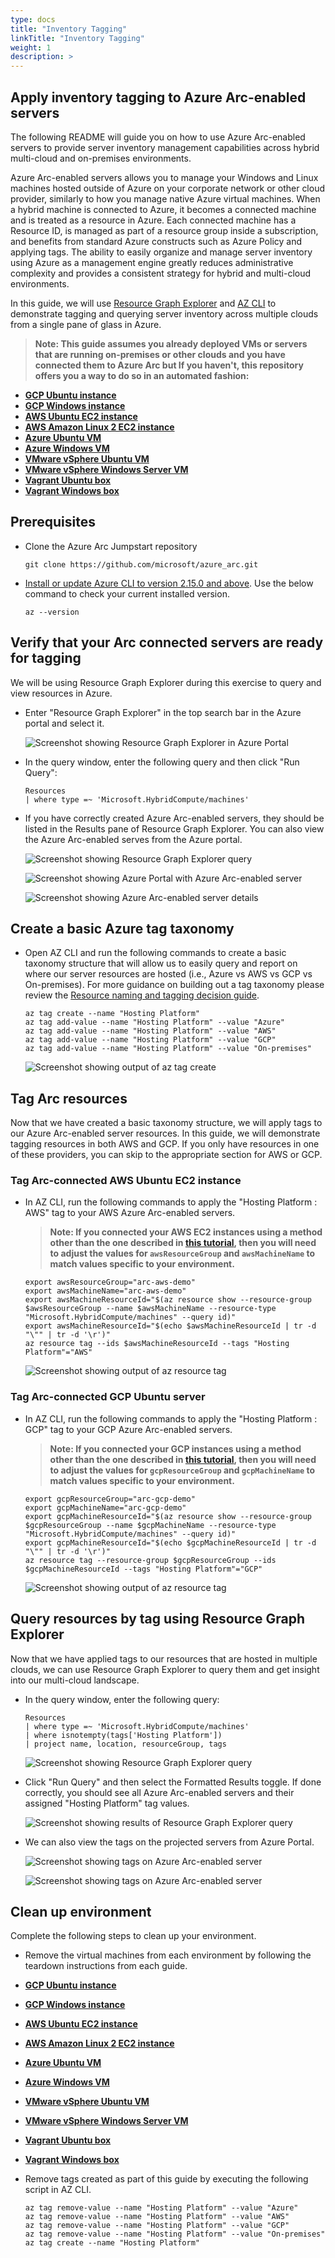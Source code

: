 ```yaml
---
type: docs
title: "Inventory Tagging"
linkTitle: "Inventory Tagging"
weight: 1
description: >
---
```


## Apply inventory tagging to Azure Arc-enabled servers

The following README will guide you on how to use Azure Arc-enabled servers to provide server inventory management capabilities across hybrid multi-cloud and on-premises environments.

Azure Arc-enabled servers allows you to manage your Windows and Linux machines hosted outside of Azure on your corporate network or other cloud provider, similarly to how you manage native Azure virtual machines. When a hybrid machine is connected to Azure, it becomes a connected machine and is treated as a resource in Azure. Each connected machine has a Resource ID, is managed as part of a resource group inside a subscription, and benefits from standard Azure constructs such as Azure Policy and applying tags. The ability to easily organize and manage server inventory using Azure as a management engine greatly reduces administrative complexity and provides a consistent strategy for hybrid and multi-cloud environments.

In this guide, we will use [Resource Graph Explorer](https://docs.microsoft.com/en-us/azure/governance/resource-graph/first-query-portal) and [AZ CLI](https://docs.microsoft.com/en-us/cli/azure/install-azure-cli?view=azure-cli-latest) to demonstrate tagging and querying server inventory across multiple clouds from a single pane of glass in Azure.

> **Note: This guide assumes you already deployed VMs or servers that are running on-premises or other clouds and you have connected them to Azure Arc but If you haven't, this repository offers you a way to do so in an automated fashion:**

* **[GCP Ubuntu instance](https://azurearcjumpstart.io/azure_arc_jumpstart/azure_arc_servers/gcp/gcp_terraform_ubuntu/)**
* **[GCP Windows instance](https://azurearcjumpstart.io/azure_arc_jumpstart/azure_arc_servers/gcp/gcp_terraform_windows/)**
* **[AWS Ubuntu EC2 instance](https://azurearcjumpstart.io/azure_arc_jumpstart/azure_arc_servers/aws/aws_terraform_ubuntu/)**
* **[AWS Amazon Linux 2 EC2 instance](https://azurearcjumpstart.io/azure_arc_jumpstart/azure_arc_servers/aws/aws_terraform_al2/)**
* **[Azure Ubuntu VM](https://azurearcjumpstart.io/azure_arc_jumpstart/azure_arc_servers/azure/azure_arm_template_linux/)**
* **[Azure Windows VM](https://azurearcjumpstart.io/azure_arc_jumpstart/azure_arc_servers/azure/azure_arm_template_win/)**
* **[VMware vSphere Ubuntu VM](https://azurearcjumpstart.io/azure_arc_jumpstart/azure_arc_servers/vmware/vmware_terraform_ubuntu/)**
* **[VMware vSphere Windows Server VM](https://azurearcjumpstart.io/azure_arc_jumpstart/azure_arc_servers/vmware/vmware_terraform_winsrv/)**
* **[Vagrant Ubuntu box](https://azurearcjumpstart.io/azure_arc_jumpstart/azure_arc_servers/vagrant/local_vagrant_ubuntu/)**
* **[Vagrant Windows box](https://azurearcjumpstart.io/azure_arc_jumpstart/azure_arc_servers/vagrant/local_vagrant_windows/)**

## Prerequisites

* Clone the Azure Arc Jumpstart repository

    ```shell
    git clone https://github.com/microsoft/azure_arc.git
    ```

* [Install or update Azure CLI to version 2.15.0 and above](https://docs.microsoft.com/en-us/cli/azure/install-azure-cli?view=azure-cli-latest). Use the below command to check your current installed version.

  ```shell
  az --version
  ```

## Verify that your Arc connected servers are ready for tagging

We will be using Resource Graph Explorer during this exercise to query and view resources in Azure.

* Enter "Resource Graph Explorer" in the top search bar in the Azure portal and select it.

    ![Screenshot showing Resource Graph Explorer in Azure Portal](./01.png)

* In the query window, enter the following query and then click "Run Query":

    ```kusto
    Resources
    | where type =~ 'Microsoft.HybridCompute/machines'
    ```

* If you have correctly created Azure Arc-enabled servers, they should be listed in the Results pane of Resource Graph Explorer. You can also view the Azure Arc-enabled serves from the Azure portal.

    ![Screenshot showing Resource Graph Explorer query](./02.png)

    ![Screenshot showing Azure Portal with Azure Arc-enabled server](./10.png)

    ![Screenshot showing Azure Arc-enabled server details](./11.png)

## Create a basic Azure tag taxonomy

* Open AZ CLI and run the following commands to create a basic taxonomy structure that will allow us to easily query and report on where our server resources are hosted (i.e., Azure vs AWS vs GCP vs On-premises). For more guidance on building out a tag taxonomy please review the [Resource naming and tagging decision guide](https://docs.microsoft.com/en-us/azure/cloud-adoption-framework/decision-guides/resource-tagging/).

    ```shell
    az tag create --name "Hosting Platform"
    az tag add-value --name "Hosting Platform" --value "Azure"
    az tag add-value --name "Hosting Platform" --value "AWS"
    az tag add-value --name "Hosting Platform" --value "GCP"
    az tag add-value --name "Hosting Platform" --value "On-premises"
    ```

    ![Screenshot showing output of az tag create](./05.png)

## Tag Arc resources

Now that we have created a basic taxonomy structure, we will apply tags to our Azure Arc-enabled server resources. In this guide, we will demonstrate tagging resources in both AWS and GCP. If you only have resources in one of these providers, you can skip to the appropriate section for AWS or GCP.

### Tag Arc-connected AWS Ubuntu EC2 instance

* In AZ CLI, run the following commands to apply the "Hosting Platform : AWS" tag to your AWS Azure Arc-enabled servers.

    > **Note: If you connected your AWS EC2 instances using a method other than the one described in [this tutorial](https://azurearcjumpstart.io/azure_arc_jumpstart/azure_arc_servers/aws/aws_terraform_ubuntu/), then you will need to adjust the values for `awsResourceGroup` and `awsMachineName` to match values specific to your environment.**

    ```shell
    export awsResourceGroup="arc-aws-demo"
    export awsMachineName="arc-aws-demo"
    export awsMachineResourceId="$(az resource show --resource-group $awsResourceGroup --name $awsMachineName --resource-type "Microsoft.HybridCompute/machines" --query id)"
    export awsMachineResourceId="$(echo $awsMachineResourceId | tr -d "\"" | tr -d '\r')"
    az resource tag --ids $awsMachineResourceId --tags "Hosting Platform"="AWS"
    ```

    ![Screenshot showing output of az resource tag](./07.png)

### Tag Arc-connected GCP Ubuntu server

* In AZ CLI, run the following commands to apply the "Hosting Platform : GCP" tag to your GCP Azure Arc-enabled servers.

    > **Note: If you connected your GCP instances using a method other than the one described in [this tutorial](https://azurearcjumpstart.io/azure_arc_jumpstart/azure_arc_servers/gcp/gcp_terraform_ubuntu/), then you will need to adjust the values for `gcpResourceGroup` and `gcpMachineName` to match values specific to your environment.**

    ```shell
    export gcpResourceGroup="arc-gcp-demo"
    export gcpMachineName="arc-gcp-demo"
    export gcpMachineResourceId="$(az resource show --resource-group $gcpResourceGroup --name $gcpMachineName --resource-type "Microsoft.HybridCompute/machines" --query id)"
    export gcpMachineResourceId="$(echo $gcpMachineResourceId | tr -d "\"" | tr -d '\r')"
    az resource tag --resource-group $gcpResourceGroup --ids $gcpMachineResourceId --tags "Hosting Platform"="GCP"
    ```

    ![Screenshot showing output of az resource tag](./08.png)

## Query resources by tag using Resource Graph Explorer

Now that we have applied tags to our resources that are hosted in multiple clouds, we can use Resource Graph Explorer to query them and get insight into our multi-cloud landscape.

* In the query window, enter the following query:

    ```kusto
    Resources
    | where type =~ 'Microsoft.HybridCompute/machines'
    | where isnotempty(tags['Hosting Platform'])
    | project name, location, resourceGroup, tags
    ```

    ![Screenshot showing Resource Graph Explorer query](./04.png)

* Click "Run Query" and then select the Formatted Results toggle. If done correctly, you should see all Azure Arc-enabled servers and their assigned "Hosting Platform" tag values.

    ![Screenshot showing results of Resource Graph Explorer query](./06.png)

* We can also view the tags on the projected servers from Azure Portal.

    ![Screenshot showing tags on Azure Arc-enabled server](./12.png)

    ![Screenshot showing tags on Azure Arc-enabled server](./13.png)

## Clean up environment

Complete the following steps to clean up your environment.

* Remove the virtual machines from each environment by following the teardown instructions from each guide.

* **[GCP Ubuntu instance](https://azurearcjumpstart.io/azure_arc_jumpstart/azure_arc_servers/gcp/gcp_terraform_ubuntu/)**
* **[GCP Windows instance](https://azurearcjumpstart.io/azure_arc_jumpstart/azure_arc_servers/gcp/gcp_terraform_windows/)**
* **[AWS Ubuntu EC2 instance](https://azurearcjumpstart.io/azure_arc_jumpstart/azure_arc_servers/aws/aws_terraform_ubuntu/)**
* **[AWS Amazon Linux 2 EC2 instance](https://azurearcjumpstart.io/azure_arc_jumpstart/azure_arc_servers/aws/aws_terraform_al2/)**
* **[Azure Ubuntu VM](https://azurearcjumpstart.io/azure_arc_jumpstart/azure_arc_servers/azure/azure_arm_template_linux/)**
* **[Azure Windows VM](https://azurearcjumpstart.io/azure_arc_jumpstart/azure_arc_servers/azure/azure_arm_template_win/)**
* **[VMware vSphere Ubuntu VM](https://azurearcjumpstart.io/azure_arc_jumpstart/azure_arc_servers/vmware/vmware_terraform_ubuntu/)**
* **[VMware vSphere Windows Server VM](https://azurearcjumpstart.io/azure_arc_jumpstart/azure_arc_servers/vmware/vmware_terraform_winsrv/)**
* **[Vagrant Ubuntu box](https://azurearcjumpstart.io/azure_arc_jumpstart/azure_arc_servers/vagrant/local_vagrant_ubuntu/)**
* **[Vagrant Windows box](https://azurearcjumpstart.io/azure_arc_jumpstart/azure_arc_servers/vagrant/local_vagrant_windows/)**

* Remove tags created as part of this guide by executing the following script in AZ CLI.

    ```shell
    az tag remove-value --name "Hosting Platform" --value "Azure"
    az tag remove-value --name "Hosting Platform" --value "AWS"
    az tag remove-value --name "Hosting Platform" --value "GCP"
    az tag remove-value --name "Hosting Platform" --value "On-premises"
    az tag create --name "Hosting Platform"
    ```
